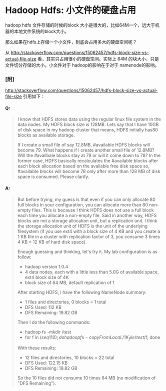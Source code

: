 # Hadoop Hdfs: 小文件的硬盘占用

hadoop hdfs 文件存储的时候的block 大小是很大的，比如64M一个，远大于机器的本地文件系统的block大小。

那么如果在hdfs上存储一个小文件，到底会占用多大的硬盘空间呢？

从 http://stackoverflow.com/questions/15062457/hdfs-block-size-vs-actual-file-size 看，其实只占用很小的硬盘空间。实际上 64M 的块大小，只是文件切分存储的大小。小文件对于 hadoop的影响在于对于 namenode的影响。

### [附]
http://stackoverflow.com/questions/15062457/hdfs-block-size-vs-actual-file-size 引用如下：
#### Q:
> I know that HDFS stores data using the regular linux file system in the data nodes. My HDFS block size is 128MB. Lets say that I have 10GB of disk space in my hadoop cluster that means, HDFS initially has80 blocks as available storage.
>
> 
> If I create a small file of say 12.8MB, #available HDFS blocks will become 79. What happens if I create another small file of 12.8MB? Will the #availbale blocks stay at 79 or will it come down to 78? In the former case, HDFS basically recalculates the #available blocks after each block allocation based on the available free disk space so, #available blocks will become 78 only after more than 128 MB of disk space is consumed. Please clarify.

#### A:

> But before trying, my guess is that even if you can only allocate 80 full blocks in your configuration, you can allocate more than 80 non-empty files. This is because I think HDFS does not use a full block each time you allocate a non-empty file. Said in another way, HDFS blocks are not a storage allocation unit, but a replication unit. I think the storage allocation unit of HDFS is the unit of the underlying filesystem (if you use ext4 with a block size of 4 KB and you create a 1 KB file in a cluster with replication factor of 3, you consume 3 times 4 KB = 12 KB of hard disk space).
>
> 
> Enough guessing and thinking, let's try it. My lab configuration is as follow:
> - hadoop version 1.0.4
> - 4 data nodes, each with a little less than 5.0G of available space, ext4 block size of 4K
> - block size of 64 MB, default replication of 1
>
> 
> After starting HDFS, I have the following NameNode summary:
> 
> - 1 files and directories, 0 blocks = 1 total
> - DFS Used: 112 KB
> - DFS Remaining: 19.82 GB
>
>
> Then I do the following commands:
> - hadoop fs -mkdir /test
> - for f in $(seq 1 10); do hadoop fs -copyFromLocal ./1K_file /test/$f; done
>
> With these results:
> - 12 files and directories, 10 blocks = 22 total
> - DFS Used: 122.15 KB
> - DFS Remaining: 19.82 GB
>
> So the 10 files did not consume 10 times 64 MB (no modification of "DFS Remaining").

